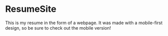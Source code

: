 # ResumeSite

This is my resume in the form of a webpage.
It was made with a mobile-first design, so be sure to check out the mobile version!
